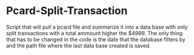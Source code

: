 # Pcard-Split-Transaction
Script that will pull a pcard file and summarize it into a data base with only split transactions with a total ammount higher the $4999. 
The only thing that has to be changed in the code is the date that the database filters by and the path file where the last data base created is saved.  
